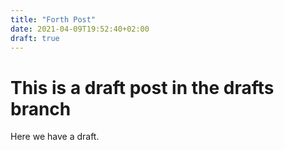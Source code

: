 ```yaml
---
title: "Forth Post"
date: 2021-04-09T19:52:40+02:00
draft: true
---
```


# This is a draft post in the drafts branch

Here we have a draft. 

